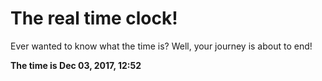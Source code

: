 # The real time clock!

Ever wanted to know what the time is? Well, your journey is about to end!

**The time is Dec 03, 2017, 12:52**